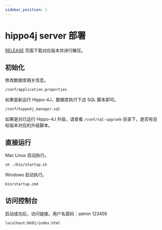 ```yaml
---
sidebar_position: 1
---
```


# hippo4j server 部署

[RELEASE](https://github.com/opengoofy/hippo4j/releases) 页面下载对应版本并进行解压。

## 初始化

修改数据库相关信息。

```txt
/conf/application.properties
```

如果是新运行 Hippo-4J，数据库执行下述 SQL 脚本即可。

```txt
/conf/hippo4j_manager.sql
```

如果是对已运行 Hippo-4J 升级，请查看 `/conf/sql-upgrade` 目录下，是否有目标版本对应的升级脚本。

## 直接运行

Mac Linux 启动执行。

```txt
sh ./bin/startup.sh
```

Windows 启动执行。

```txt
bin/startup.cmd
```

## 访问控制台

启动成功后，访问链接。用户名密码：admin 123456

```txt
localhost:6691/index.html
```
